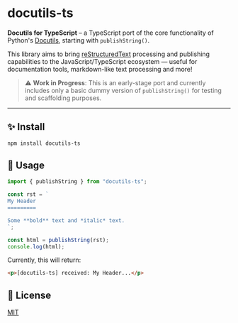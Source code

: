 # docutils-ts

**Docutils for TypeScript** – a TypeScript port of the core functionality of Python's [Docutils](https://docutils.sourceforge.io/), starting with `publishString()`.

This library aims to bring [reStructuredText](https://docutils.sourceforge.io/rst.html) processing and publishing capabilities to the JavaScript/TypeScript ecosystem — useful for documentation tools, markdown-like text processing and more!

> ⚠️ **Work in Progress**: This is an early-stage port and currently includes only a basic dummy version of `publishString()` for testing and scaffolding purposes.

---

## ✨ Install

```bash
npm install docutils-ts
```

## 🚀 Usage

```ts
import { publishString } from "docutils-ts";

const rst = `
My Header
=========

Some **bold** text and *italic* text.
`;

const html = publishString(rst);
console.log(html);
```

Currently, this will return:

```html
<p>[docutils-ts] received: My Header...</p>
```

## 📄 License

[MIT](./LICENSE)
